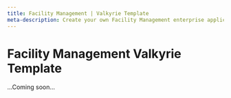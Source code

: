```yaml
---
title: Facility Management | Valkyrie Template
meta-description: Create your own Facility Management enterprise application using our ready-made template
---
```


# Facility Management Valkyrie Template

...Coming soon...
